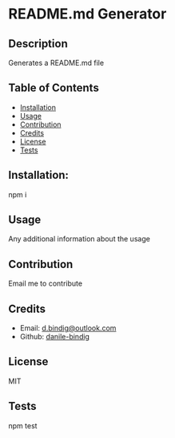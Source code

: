# README.md Generator
  ## Description
  Generates a README.md file
  ## Table of Contents
  - [Installation](#installation)
  - [Usage](#usage)
  - [Contribution](#contribution)
  - [Credits](#credits)
  - [License](#license)
  - [Tests](#tests)
  ## Installation:
  npm i
  ## Usage
  Any additional information about the usage
  ## Contribution
  Email me to contribute
  ## Credits
  - Email: d.bindig@outlook.com
  - Github: [danile-bindig](https://github.com/danile-bindig)
  ## License
  MIT
  ## Tests
  npm test
